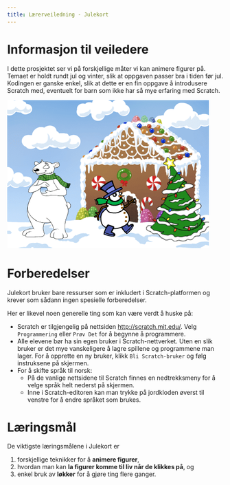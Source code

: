 ```yaml
---
title: Lærerveiledning - Julekort
---
```


# Informasjon til veiledere

I dette prosjektet ser vi på forskjellige måter vi kan animere figurer
på. Temaet er holdt rundt jul og vinter, slik at oppgaven passer bra i
tiden før jul. Kodingen er ganske enkel, slik at dette er en fin
oppgave å introdusere Scratch med, eventuelt for barn som ikke har så
mye erfaring med Scratch.

![](julekort.png)

# Forberedelser

Julekort bruker bare ressurser som er inkludert i Scratch-platformen
og krever som sådann ingen spesielle forberedelser.

Her er likevel noen generelle ting som kan være verdt å huske på:

+ Scratch er tilgjengelig på nettsiden <http://scratch.mit.edu/>. Velg
  `Programmering` eller `Prøv Det` for å begynne å programmere.
+ Alle elevene bør ha sin egen bruker i Scratch-nettverket. Uten en
  slik bruker er det mye vanskeligere å lagre spillene og programmene
  man lager. For å opprette en ny bruker, klikk `Bli Scratch-bruker`
  og følg instruksene på skjermen.
+ For å skifte språk til norsk:
    + På de vanlige nettsidene til Scratch finnes en nedtrekksmeny for
      å velge språk helt nederst på skjermen.
    + Inne i Scratch-editoren kan man trykke på jordkloden øverst til
      venstre for å endre språket som brukes.

# Læringsmål

De viktigste læringsmålene i Julekort er

1. forskjellige teknikker for å __animere figurer__,
2. hvordan man kan __la figurer komme til liv når de klikkes på__, og
3. enkel bruk av __løkker__ for å gjøre ting flere ganger.
